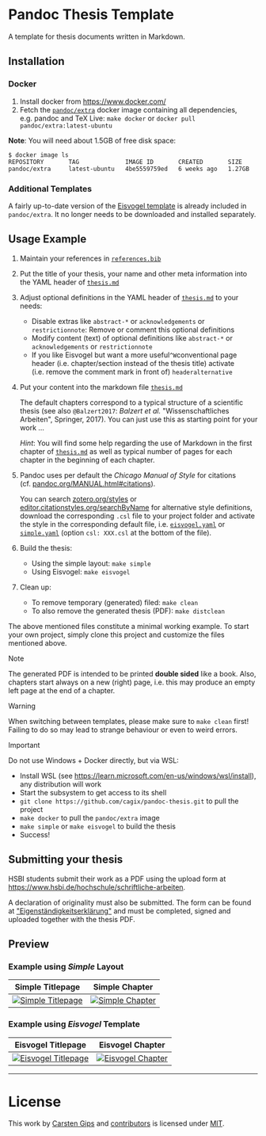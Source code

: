 <!--  pandoc -s -f markdown -t markdown+smart-grid_tables-multiline_tables-simple_tables --columns=94 --reference-links=true  README.md  -o xxx.md  -->

# Pandoc Thesis Template

A template for thesis documents written in Markdown.

## Installation

### Docker

1.  Install docker from <https://www.docker.com/>
2.  Fetch the [`pandoc/extra`] docker image containing all dependencies, e.g. pandoc and TeX
    Live: `make docker` or `docker pull pandoc/extra:latest-ubuntu`

**Note**: You will need about 1.5GB of free disk space:

    $ docker image ls
    REPOSITORY       TAG             IMAGE ID       CREATED       SIZE
    pandoc/extra     latest-ubuntu   4be5559759ed   6 weeks ago   1.27GB

### Additional Templates

A fairly up-to-date version of the [Eisvogel template] is already included in `pandoc/extra`.
It no longer needs to be downloaded and installed separately.

## Usage Example

1.  Maintain your references in [`references.bib`]

2.  Put the title of your thesis, your name and other meta information into the YAML header of
    [`thesis.md`]

3.  Adjust optional definitions in the YAML header of [`thesis.md`] to your needs:

    -   Disable extras like `abstract-*` or `acknowledgements` or `restrictionnote`: Remove or
        comment this optional definitions
    -   Modify content (text) of optional definitions like `abstract-*` or `acknowledgements`
        or `restrictionnote`
    -   If you like Eisvogel but want a more useful`^W`conventional page header
        (i.e. chapter/section instead of the thesis title) activate (i.e. remove the comment
        mark in front of) `headeralternative`

4.  Put your content into the markdown file [`thesis.md`]

    The default chapters correspond to a typical structure of a scientific thesis (see also
    `@Balzert2017`: *Balzert et al.* "Wissenschaftliches Arbeiten", Springer, 2017). You can
    just use this as starting point for your work ...

    *Hint*: You will find some help regarding the use of Markdown in the first chapter of
    [`thesis.md`] as well as typical number of pages for each chapter in the beginning of each
    chapter.

5.  Pandoc uses per default the *Chicago Manual of Style* for citations
    (cf. [pandoc.org/MANUAL.html#citations]).

    You can search [zotero.org/styles] or [editor.citationstyles.org/searchByName] for
    alternative style definitions, download the corresponding `.csl` file to your project
    folder and activate the style in the corresponding default file, i.e. [`eisvogel.yaml`] or
    [`simple.yaml`] (option `csl: XXX.csl` at the bottom of the file).

6.  Build the thesis:

    -   Using the simple layout: `make simple`
    -   Using Eisvogel: `make eisvogel`

7.  Clean up:

    -   To remove temporary (generated) filed: `make clean`
    -   To also remove the generated thesis (PDF): `make distclean`

The above mentioned files constitute a minimal working example. To start your own project,
simply clone this project and customize the files mentioned above.

> [!NOTE]
> The generated PDF is intended to be printed **double sided** like a book. Also, chapters
> start always on a new (right) page, i.e. this may produce an empty left page at the end of
> a chapter.

> [!WARNING]
> When switching between templates, please make sure to `make clean` first! Failing to do so
> may lead to strange behaviour or even to weird errors.

> [!IMPORTANT]
> Do not use Windows + Docker directly, but via WSL:
>
> -   Install WSL (see https://learn.microsoft.com/en-us/windows/wsl/install), any
>     distribution will work
> -   Start the subsystem to get access to its shell
> -   `git clone https://github.com/cagix/pandoc-thesis.git` to pull the project
> -   `make docker` to pull the `pandoc/extra` image
> -   `make simple` or `make eisvogel` to build the thesis
> -   Success!

## Submitting your thesis

HSBI students submit their work as a PDF using the upload form at
https://www.hsbi.de/hochschule/schriftliche-arbeiten.

A declaration of originality must also be submitted. The form can be found at
["Eigenständigkeitserklärung"] and must be completed, signed and uploaded together with the
thesis PDF.

## Preview

### Example using *Simple* Layout

| Simple Titlepage         | Simple Chapter         |
|--------------------------|------------------------|
| [![Simple Titlepage]][1] | [![Simple Chapter]][1] |

### Example using *Eisvogel* Template

| Eisvogel Titlepage         | Eisvogel Chapter         |
|----------------------------|--------------------------|
| [![Eisvogel Titlepage]][2] | [![Eisvogel Chapter]][2] |

----------------------------------------------------------------------------------------------

# License

This work by [Carsten Gips] and [contributors] is licensed under [MIT].

  [`pandoc/extra`]: https://hub.docker.com/r/pandoc/extra/
  [Eisvogel template]: https://github.com/Wandmalfarbe/pandoc-latex-template
  [`references.bib`]: references.bib
  [`thesis.md`]: thesis.md
  [pandoc.org/MANUAL.html#citations]: https://pandoc.org/MANUAL.html#citations
  [zotero.org/styles]: https://www.zotero.org/styles
  [editor.citationstyles.org/searchByName]: https://editor.citationstyles.org/searchByName/
  [`eisvogel.yaml`]: ./eisvogel.yaml
  [`simple.yaml`]: ./simple.yaml
  ["Eigenständigkeitserklärung"]: https://www.hsbi.de/media/hochschulverwaltung/dezernat-ii/studserv/pruefungsangelegenheiten/hochschulweite-ordnungen-formulare-und-antraege/eigenstaendigkeitserklaerung
  [Simple Titlepage]: examples/thesis_example_simple_titlepage.png
  [1]: examples/thesis_example_simple.pdf
  [Simple Chapter]: examples/thesis_example_simple_chapter.png
  [Eisvogel Titlepage]: examples/thesis_example_eisvogel_titlepage.png
  [2]: examples/thesis_example_eisvogel.pdf
  [Eisvogel Chapter]: examples/thesis_example_eisvogel_chapter.png
  [Carsten Gips]: https://github.com/cagix
  [contributors]: https://github.com/cagix/pandoc-thesis/graphs/contributors
  [MIT]: https://opensource.org/licenses/MIT
